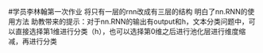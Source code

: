 #学员李林翰第一次作业
将只有一层的rnn改成有三层的结构
明白了nn.RNN的使用方法
助教带来的提示：对于nn.RNN的输出有output和h，文本分类问题中，可以直接选择第1维进行分类（h），也可以选择第0维之后进行池化层进行维度缩减，再进行分类
